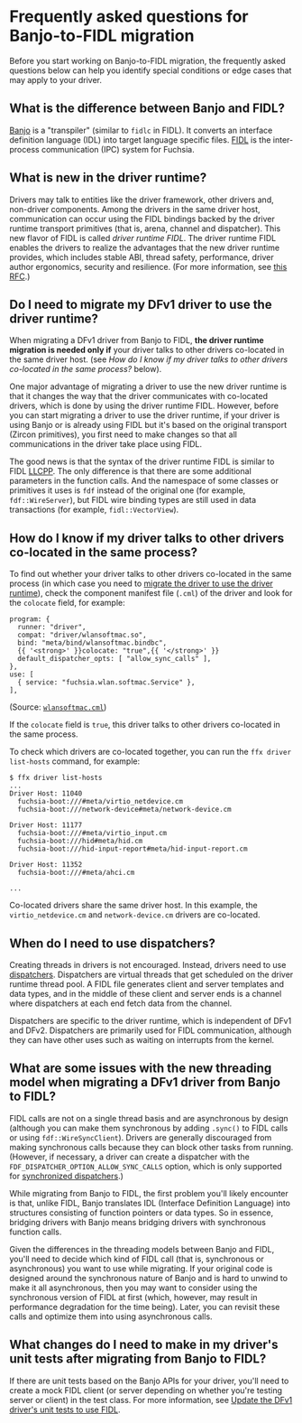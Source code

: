 # Frequently asked questions for Banjo-to-FIDL migration

Before you start working on Banjo-to-FIDL migration, the frequently asked
questions below can help you identify special conditions or edge cases
that may apply to your driver.

## What is the difference between Banjo and FIDL?

[Banjo][banjo] is a "transpiler" (similar to `fidlc` in FIDL). It converts
an interface definition language (IDL) into target language specific files.
[FIDL][fidl] is the inter-process communication (IPC) system for Fuchsia.

## What is new in the driver runtime?

Drivers may talk to entities like the driver framework, other drivers and,
non-driver components. Among the drivers in the same driver host,
communication can occur using the FIDL bindings backed by the driver runtime
transport primitives (that is, arena, channel and dispatcher). This new
flavor of FIDL is called _driver runtime FIDL_. The driver runtime FIDL
enables the drivers to realize the advantages that the new driver runtime
provides, which includes stable ABI, thread safety, performance, driver
author ergonomics, security and resilience. (For more information, see
[this RFC][driver-runtime-rfc].)

## Do I need to migrate my DFv1 driver to use the driver runtime?

When migrating a DFv1 driver from Banjo to FIDL, **the driver runtime
migration is needed only if** your driver talks to other drivers
co-located in the same driver host. (see _How do I know if my driver
talks to other drivers co-located in the same process?_ below).

One major advantage of migrating a driver to use the new driver runtime
is that it changes the way that the driver communicates with co-located
drivers, which is done by using the driver runtime FIDL. However, before
you can start migrating a driver to use the driver runtime, if your driver
is using Banjo or is already using FIDL but it's based on the original
transport (Zircon primitives), you first need to make changes so that all
communications in the driver take place using FIDL.

The good news is that the syntax of the driver runtime FIDL is similar to
FIDL [LLCPP][llcpp]. The only difference is that there are some additional
parameters in the function calls. And the namespace of some classes or
primitives it uses is `fdf` instead of the original one (for example,
`fdf::WireServer`), but FIDL wire binding types are still used in data
transactions (for example, `fidl::VectorView`).

## How do I know if my driver talks to other drivers co-located in the same process?

To find out whether your driver talks to other drivers co-located in the
same process (in which case you need to [migrate the driver to use the
driver runtime](#update-the-dfv1-driver-to-use-the-driver-runtime)), check
the component manifest file (`.cml`) of the driver and look for the
`colocate` field, for example:

```none {:.devsite-disable-click-to-copy}
program: {
  runner: "driver",
  compat: "driver/wlansoftmac.so",
  bind: "meta/bind/wlansoftmac.bindbc",
  {{ '<strong>' }}colocate: "true",{{ '</strong>' }}
  default_dispatcher_opts: [ "allow_sync_calls" ],
},
use: [
  { service: "fuchsia.wlan.softmac.Service" },
],
```
(Source: [`wlansoftmac.cml`][wlanofmac-cml])

If the `colocate` field is `true`, this driver talks to other drivers
co-located in the same process.

To check which drivers are co-located together, you can run the
`ffx driver list-hosts` command, for example:

```none {:.devsite-disable-click-to-copy}
$ ffx driver list-hosts
...
Driver Host: 11040
  fuchsia-boot:///#meta/virtio_netdevice.cm
  fuchsia-boot:///network-device#meta/network-device.cm

Driver Host: 11177
  fuchsia-boot:///#meta/virtio_input.cm
  fuchsia-boot:///hid#meta/hid.cm
  fuchsia-boot:///hid-input-report#meta/hid-input-report.cm

Driver Host: 11352
  fuchsia-boot:///#meta/ahci.cm

...
```

Co-located drivers share the same driver host. In this example, the
`virtio_netdevice.cm` and `network-device.cm` drivers are co-located.

## When do I need to use dispatchers?

Creating threads in drivers is not encouraged. Instead, drivers need to
use [dispatchers][driver-dispatcher]. Dispatchers are virtual threads that
get scheduled on the driver runtime thread pool. A FIDL file generates
client and server templates and data types, and in the middle of these
client and server ends is a channel where dispatchers at each end fetch
data from the channel.

Dispatchers are specific to the driver runtime, which is independent of
DFv1 and DFv2. Dispatchers are primarily used for FIDL communication,
although they can have other uses such as waiting on
interrupts from the kernel.

## What are some issues with the new threading model when migrating a DFv1 driver from Banjo to FIDL?

FIDL calls are not on a single thread basis and are asynchronous by design
(although you can make them synchronous by adding `.sync()` to FIDL calls
or using `fdf::WireSyncClient`). Drivers are generally discouraged from
making synchronous calls because they can block other tasks from running.
(However, if necessary, a driver can create a dispatcher with the
`FDF_DISPATCHER_OPTION_ALLOW_SYNC_CALLS` option, which is only supported
for [synchronized dispatchers][synchronized-dispatchers].)

While migrating from Banjo to FIDL, the first problem you'll likely
encounter is that, unlike FIDL, Banjo translates IDL (Interface
Definition Language) into structures consisting of function pointers or
data types. So in essence, bridging drivers with Banjo means bridging
drivers with synchronous function calls.

Given the differences in the threading models between Banjo and FIDL,
you'll need to decide which kind of FIDL call (that is, synchronous or
asynchronous) you want to use while migrating. If your original code is
designed around the synchronous nature of Banjo and is hard to unwind to
make it all asynchronous, then you may want to consider using the
synchronous version of FIDL at first (which, however, may result in
performance degradation for the time being). Later, you can revisit these
calls and optimize them into using asynchronous calls.

## What changes do I need to make in my driver's unit tests after migrating from Banjo to FIDL?

If there are unit tests based on the Banjo APIs for your driver, you'll
need to create a mock FIDL client (or server depending on whether you're
testing server or client) in the test class. For more information, see
[Update the DFv1 driver's unit tests to use FIDL](#update-the-dfv1-drivers-unit-tests-to-use-fidl).

<!-- Reference links -->

[banjo]: /docs/development/drivers/concepts/device_driver_model/banjo.md
[fidl]: /docs/concepts/fidl/overview.md
[migrate-from-dfv1-to-dfv2]: /docs/development/drivers/migration/migrate-from-dfv1-to-dfv2.md
[driver-runtime-rfc]: /docs/contribute/governance/rfcs/0126_driver_runtime.md
[llcpp]: /docs/development/languages/fidl/tutorials/cpp/README.md
[synchronized-dispatchers]: /docs/concepts/drivers/driver-dispatcher-and-threads.md#synchronous-operations
[wlanofmac-cml]: https://cs.opensource.google/fuchsia/fuchsia/+/main:src/connectivity/wlan/drivers/wlansoftmac/meta/wlansoftmac.cml
[driver-dispatcher]: /docs/concepts/drivers/driver-dispatcher-and-threads.md
[update-banjo-to-fidl]: convert-banjo-protocols-to-fidl-protocols.md#update-the-dfv1-driver-from-banjo-to-fidl
[update-driver-runtime]: convert-banjo-protocols-to-fidl-protocols.md#update-the-dfv1-driver-to-use-the-driver-runtime
[update-non-default-dispatchers]: convert-banjo-protocols-to-fidl-protocols.md#update-the-dfv1-driver-to-use-non-default-dispatchers
[update-two-way-communication]: convert-banjo-protocols-to-fidl-protocols.md#update-the-dfv1-driver-to-use-two-way-communication
[update-unit-tests]: convert-banjo-protocols-to-fidl-protocols.md#update-the-dfv1-drivers-unit-tests-to-use-fidl
[additional-resources]: convert-banjo-protocols-to-fidl-protocols.md#additional-resources
